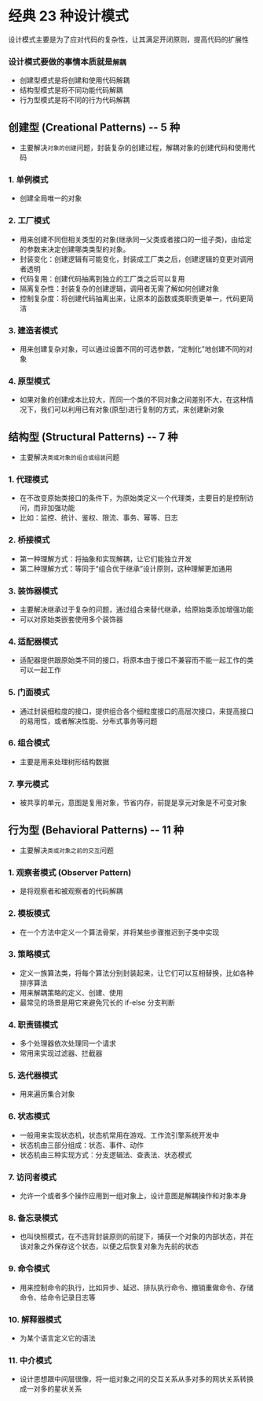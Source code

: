 # 经典 23 种设计模式

设计模式主要是为了应对代码的复杂性，让其满足开闭原则，提高代码的扩展性

### 设计模式要做的事情本质就是`解耦`

- 创建型模式是将创建和使用代码解耦
- 结构型模式是将不同功能代码解耦
- 行为型模式是将不同的行为代码解耦

## 创建型 (Creational Patterns) -- 5 种

- 主要解决`对象的创建`问题，封装复杂的创建过程，解耦对象的创建代码和使用代码

### 1. 单例模式

- 创建全局唯一的对象

### 2. 工厂模式

- 用来创建不同但相关类型的对象(继承同一父类或者接口的一组子类)，由给定的参数来决定创建哪类类型的对象。
- 封装变化：创建逻辑有可能变化，封装成工厂类之后，创建逻辑的变更对调用者透明
- 代码复用：创建代码抽离到独立的工厂类之后可以复用
- 隔离复杂性：封装复杂的创建逻辑，调用者无需了解如何创建对象
- 控制复杂度：将创建代码抽离出来，让原本的函数或类职责更单一，代码更简洁

### 3. 建造者模式

- 用来创建复杂对象，可以通过设置不同的可选参数，“定制化”地创建不同的对象

### 4. 原型模式

- 如果对象的创建成本比较大，而同一个类的不同对象之间差别不大，在这种情况下，我们可以利用已有对象(原型)进行复制的方式，来创建新对象

## 结构型 (Structural Patterns) -- 7 种

- 主要解决`类或对象的组合或组装`问题

### 1. 代理模式

- 在不改变原始类接口的条件下，为原始类定义一个代理类，主要目的是控制访问，而非加强功能
- 比如：监控、统计、鉴权、限流、事务、幂等、日志

### 2. 桥接模式

- 第一种理解方式：将抽象和实现解耦，让它们能独立开发
- 第二种理解方式：等同于“组合优于继承”设计原则，这种理解更加通用

### 3. 装饰器模式

- 主要解决继承过于复杂的问题，通过组合来替代继承，给原始类添加增强功能
- 可以对原始类嵌套使用多个装饰器

### 4. 适配器模式

- 适配器提供跟原始类不同的接口，将原本由于接口不兼容而不能一起工作的类可以一起工作

### 5. 门面模式

- 通过封装细粒度的接口，提供组合各个细粒度接口的高层次接口，来提高接口的易用性，或者解决性能、分布式事务等问题

### 6. 组合模式

- 主要是用来处理树形结构数据

### 7. 享元模式

- 被共享的单元，意图是复用对象，节省内存，前提是享元对象是不可变对象

## 行为型 (Behavioral Patterns) -- 11 种

- 主要解决`类或对象之前的交互`问题

### 1. 观察者模式 (Observer Pattern)

- 是将观察者和被观察者的代码解耦

### 2. 模板模式

- 在一个方法中定义一个算法骨架，并将某些步骤推迟到子类中实现

### 3. 策略模式

- 定义一族算法类，将每个算法分别封装起来，让它们可以互相替换，比如各种排序算法
- 用来解耦策略的定义、创建、使用
- 最常见的场景是用它来避免冗长的 if-else 分支判断

### 4. 职责链模式

- 多个处理器依次处理同一个请求
- 常用来实现过滤器、拦截器

### 5. 迭代器模式

- 用来遍历集合对象

### 6. 状态模式

- 一般用来实现状态机，状态机常用在游戏、工作流引擎系统开发中
- 状态机由三部分组成：状态、事件、动作
- 状态机由三种实现方式：分支逻辑法、查表法、状态模式

### 7. 访问者模式

- 允许一个或者多个操作应用到一组对象上，设计意图是解耦操作和对象本身

### 8. 备忘录模式

- 也叫快照模式，在不违背封装原则的前提下，捕获一个对象的内部状态，并在该对象之外保存这个状态，以便之后恢复对象为先前的状态

### 9. 命令模式

- 用来控制命令的执行，比如异步、延迟、排队执行命令、撤销重做命令、存储命令、给命令记录日志等

### 10. 解释器模式

- 为某个语言定义它的语法

### 11. 中介模式

- 设计思想跟中间层很像，将一组对象之间的交互关系从多对多的网状关系转换成一对多的星状关系
